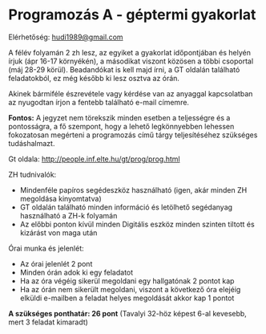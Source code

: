 # Programozás A - géptermi gyakorlat

Elérhetőség: hudi1989@gmail.com

A félév folyamán 2 zh lesz, az egyiket a gyakorlat időpontjában és helyén írjuk (ápr 16-17 környékén), a másodikat viszont közösen a többi csoportal (máj 28-29 körül).
Beadandókat is kell majd írni, a GT oldalán található feladatokból, ez még később ki lesz osztva az órán.
 
Akinek bármiféle észrevétele vagy kérdése van az anyaggal kapcsolatban az nyugodtan írjon a fentebb található e-mail címemre. 

**Fontos:** A jegyzet nem törekszik minden esetben a teljességre és a pontosságra, a fő szempont, hogy a lehető legkönnyebben lehessen fokozatosan megérteni a programozás című tárgy teljesítéséhez szükséges tudáshalmazt.

Gt oldala: http://people.inf.elte.hu/gt/prog/prog.html

ZH tudnivalók:
* Mindenféle papíros segédeszköz használható (igen, akár minden ZH megoldása kinyomtatva)
* GT oldalán található minden információ és letölhető segédanyag használható a ZH-k folyamán
* Az előbbi ponton kívül minden Digitális eszköz minden szinten tiltott és kizárást von maga után

Órai munka és jelenlét:
* Az órai jelenlét 2 pont
* Minden órán adok ki egy feladatot
 * Ha az óra végéig sikerül megoldani egy hallgatónak 2 pontot kap
 * Ha az órán nem sikerült megoldani, viszont a következő óra elejéig elküldi e-mailben a feladat helyes megoldását akkor kap 1 pontot

**A szükséges ponthatár: 26 pont**
(Tavalyi 32-höz képest 6-al kevesebb, mert 3 feladat kimaradt)
